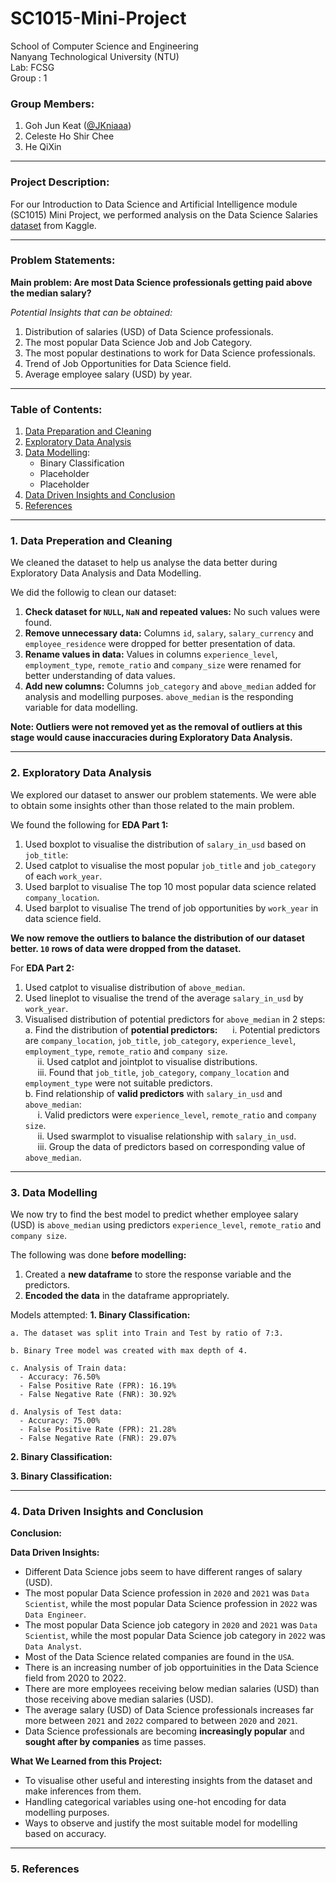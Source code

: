 # SC1015-Mini-Project

School of Computer Science and Engineering \
Nanyang Technological University (NTU) \
Lab: FCSG \
Group : 1 

### Group Members: 
1. Goh Jun Keat ([@JKniaaa](https://github.com/JKniaaa))
2. Celeste Ho Shir Chee 
3. He QiXin 

---
### Project Description:
For our Introduction to Data Science and Artificial Intelligence module (SC1015) Mini Project, we performed analysis on the Data Science Salaries [dataset](https://www.kaggle.com/datasets/zain280/data-science-salaries) from Kaggle.

---
### Problem Statements:
**Main problem: Are most Data Science professionals getting paid above the median salary?**

*Potential Insights that can be obtained:*
1. Distribution of salaries (USD) of Data Science professionals.
2. The most popular Data Science Job and Job Category.
3. The most popular destinations to work for Data Science professionals.
4. Trend of Job Opportunities for Data Science field.
5. Average employee salary (USD) by year.

---
### Table of Contents:
1. [Data Preparation and Cleaning](#1-Data-Preparation-and-Cleaning)
2. [Exploratory Data Analysis](#2-Exploratory-Data-Analysis)
3. [Data Modelling](#3-Data-Modelling):
   - Binary Classification
   - Placeholder
   - Placeholder
4. [Data Driven Insights and Conclusion](#4-Data-Driven-Insights-and-Conclusion)
5. [References](#5-References)

---
### 1. Data Preperation and Cleaning
We cleaned the dataset to help us analyse the data better during Exploratory Data Analysis and Data Modelling.

We did the followig to clean our dataset:
1. **Check dataset for `NULL`, `NaN` and repeated values:** No such values were found.
2. **Remove unnecessary data:** Columns `id`, `salary`, `salary_currency` and `employee_residence` were dropped for better presentation of data.
3. **Rename values in data:** Values in columns `experience_level`, `employment_type`, `remote_ratio` and `company_size` were renamed for better understanding of data values.
4. **Add new columns:** Columns `job_category` and `above_median` added for analysis and modelling purposes. `above_median` is the responding variable for data modelling.

**Note: Outliers were not removed yet as the removal of outliers at this stage would cause inaccuracies during Exploratory Data Analysis.**

---
### 2. Exploratory Data Analysis
We explored our dataset to answer our problem statements. We were able to obtain some insights other than those related to the main problem.

We found the following for **EDA Part 1:**
1. Used boxplot to visualise the distribution of `salary_in_usd` based on `job_title`: 
2. Used catplot to visualise the most popular `job_title` and `job_category` of each `work_year`. 
3. Used barplot to visualise The top 10 most popular data science related `company_location`. 
4. Used barplot to visualise The trend of job opportunities by `work_year` in data science field. 

**We now remove the outliers to balance the distribution of our dataset better. `10` rows of data were dropped from the dataset.**

For **EDA Part 2:**
1. Used catplot to visualise distribution of `above_median`.
2. Used lineplot to visualise the trend of the average `salary_in_usd` by `work_year`. 
3. Visualised distribution of potential predictors for `above_median` in 2 steps: \
    a. Find the distribution of **potential predictors:**
        &nbsp;&nbsp;&nbsp;&nbsp; i. Potential predictors are `company_location`, `job_title`, `job_category`, `experience_level`, `employment_type`, `remote_ratio` and `company size`. \
        &nbsp;&nbsp;&nbsp;&nbsp; ii. Used catplot and jointplot to visualise distributions. \
        &nbsp;&nbsp;&nbsp;&nbsp; iii. Found that `job_title`, `job_category`, `company_location` and `employment_type` were not suitable predictors. \
    b. Find relationship of **valid predictors** with `salary_in_usd` and `above_median`: \
        &nbsp;&nbsp;&nbsp;&nbsp; i. Valid predictors were `experience_level`, `remote_ratio` and `company size`. \
        &nbsp;&nbsp;&nbsp;&nbsp; ii. Used swarmplot to visualise relationship with `salary_in_usd`. \
        &nbsp;&nbsp;&nbsp;&nbsp; iii. Group the data of predictors based on corresponding value of `above_median`. 

---
### 3. Data Modelling
We now try to find the best model to predict whether employee salary (USD) is `above_median` using predictors `experience_level`, `remote_ratio` and `company size`.

The following was done **before modelling:**
1. Created a **new dataframe** to store the response variable and the predictors.
2. **Encoded the data** in the dataframe appropriately.

Models attempted:
**1. Binary Classification:**

    a. The dataset was split into Train and Test by ratio of 7:3.
    
    b. Binary Tree model was created with max depth of 4.
    
    c. Analysis of Train data:
      - Accuracy: 76.50%
      - False Positive Rate (FPR): 16.19%
      - False Negative Rate (FNR): 30.92%
      
    d. Analysis of Test data:
      - Accuracy: 75.00%
      - False Positive Rate (FPR): 21.28%
      - False Negative Rate (FNR): 29.07%

**2. Binary Classification:**


**3. Binary Classification:**




---
### 4. Data Driven Insights and Conclusion

**Conclusion:**


**Data Driven Insights:**
- Different Data Science jobs seem to have different ranges of salary (USD).
- The most popular Data Science profession in `2020` and `2021` was `Data Scientist`, while the most popular Data Science profession in `2022` was `Data Engineer`.
- The most popular Data Science job category in `2020` and `2021` was `Data Scientist`, while the most popular Data Science job category in `2022` was `Data Analyst`.
- Most of the Data Science related companies are found in the `USA`.
- There is an increasing number of job opportuinities in the Data Science field from 2020 to 2022.
- There are more employees receiving below median salaries (USD) than those receiving above median salaries (USD).
- The average salary (USD) of Data Science professionals increases far more between `2021` and `2022` compared to between `2020` and `2021`.
- Data Science professionals are becoming **increasingly popular** and **sought after by companies** as time passes.


**What We Learned from this Project:**
- To visualise other useful and interesting insights from the dataset and make inferences from them.
- Handling categorical variables using one-hot encoding for data modelling purposes.
- Ways to observe and justify the most suitable model for modelling based on accuracy.

---
### 5. References













